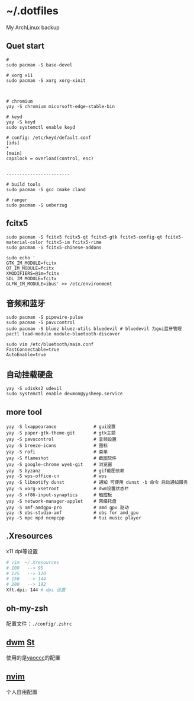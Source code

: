 # ~/.dotfiles
My ArchLinux backup


## Quet start

```shell
# 
sudo pacman -S base-devel

# xorg x11 
sudo pacman -S xorg xorg-xinit 



# chromium 
yay -S chromium micorsoft-edge-stable-bin

# keyd 
yay -S keyd 
sudo systemctl enable keyd

# config: /etc/keyd/default.conf
[ids]
*
[main]
capslock = overload(control, esc)


------------------------

# build tools 
sudo pacman -S gcc cmake cland 

# ranger
sudo pacman -S ueberzug

```

## fcitx5 
```shell
sudo pacman -S fcitx5 fcitx5-qt fcitx5-gtk fcitx5-config-qt fcitx5-material-color fcitx5-im fcitx5-rime 
sudo pacman -S fcitx5-chinese-addons

sudo echo '
GTK_IM_MODULE=fcitx
QT_IM_MODULE=fcitx
XMODIFIERS=@im=fcitx
SDL_IM_MODULE=fcitx
GLFW_IM_MODULE=ibus' >> /etc/environment
```

## 音频和蓝牙
```shell
sudo pacman -S pipewire-pulse
sudo pacman -S pavucontrol
sudo pacman -S bluez bluez-utils bluedevil # bluedevil 为gui蓝牙管理
pactl load-module module-bluetooth-discover

sudo vim /etc/bluetooth/main.conf
FastConnectable=true
AutoEnable=true
```

## 自动挂载硬盘
```shell
yay -S udisks2 udevil
sudo systemctl enable devmon@yysheep.service
```

## more tool
```shell
yay -S lxappearance              # gui设置
yay -S paper-gtk-theme-git       # gtk主题
yay -S pavucontrol               # 音频设置
yay -S breeze-icons              # 图标
yay -S rofi                      # 菜单
yay -S flameshot                 # 截图软件
yay -S google-chrome wyeb-git    # 浏览器             
yay -S byzanz                    # gif截图依赖
yay -S wps-office-cn             # wps
yay -S libnotify dunst           # 通知 可使用 dunst -b 命令 启动通知服务
yay -S xorg-xsetroot             # dwm设置状态栏
yay -S xf86-input-synaptics      # 触控板
yay -S network-manager-applet    # 网络托盘
yay -S amf-amdgpu-pro            # amd gpu 驱动
yay -S obs-studio-amf            # obs for amd_gpu
yay -S mpc mpd ncmpcpp           # tui music player
```

## .Xresources
x11 dpi等设置
```bash
# vim  ~/.Xresources
# 100	--> 95
# 125	--> 120
# 150	--> 144
# 200	--> 192
Xft.dpi: 144 # dpi 设置

```
## oh-my-zsh
配置文件：`./config/.zshrc`


## [dwm](https://github.com/yaoccc/dwm) [St](https://github.com/yaoccc/st)
使用的是[yaoccc](https://github.com/yaoccc/)的配置



## [nvim](https://github.com/ygsheep/nvim)
个人自用配置

